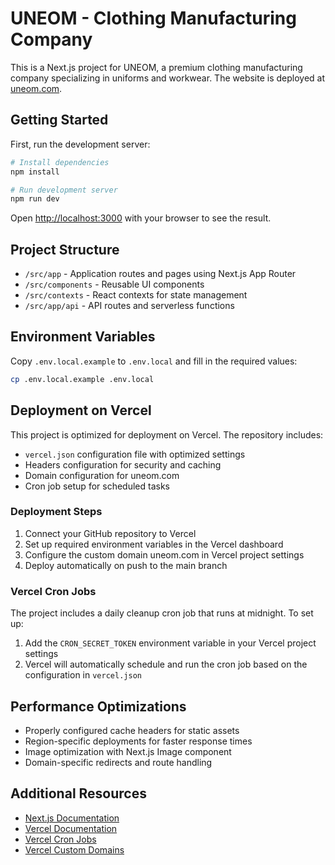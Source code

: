 # UNEOM - Clothing Manufacturing Company

This is a Next.js project for UNEOM, a premium clothing manufacturing company specializing in uniforms and workwear. The website is deployed at [uneom.com](https://uneom.com).

## Getting Started

First, run the development server:

```bash
# Install dependencies
npm install

# Run development server
npm run dev
```

Open [http://localhost:3000](http://localhost:3000) with your browser to see the result.

## Project Structure

- `/src/app` - Application routes and pages using Next.js App Router
- `/src/components` - Reusable UI components
- `/src/contexts` - React contexts for state management
- `/src/app/api` - API routes and serverless functions

## Environment Variables

Copy `.env.local.example` to `.env.local` and fill in the required values:

```bash
cp .env.local.example .env.local
```

## Deployment on Vercel

This project is optimized for deployment on Vercel. The repository includes:

- `vercel.json` configuration file with optimized settings
- Headers configuration for security and caching
- Domain configuration for uneom.com
- Cron job setup for scheduled tasks

### Deployment Steps

1. Connect your GitHub repository to Vercel
2. Set up required environment variables in the Vercel dashboard
3. Configure the custom domain uneom.com in Vercel project settings
4. Deploy automatically on push to the main branch

### Vercel Cron Jobs

The project includes a daily cleanup cron job that runs at midnight. To set up:

1. Add the `CRON_SECRET_TOKEN` environment variable in your Vercel project settings
2. Vercel will automatically schedule and run the cron job based on the configuration in `vercel.json`

## Performance Optimizations

- Properly configured cache headers for static assets
- Region-specific deployments for faster response times
- Image optimization with Next.js Image component
- Domain-specific redirects and route handling

## Additional Resources

- [Next.js Documentation](https://nextjs.org/docs)
- [Vercel Documentation](https://vercel.com/docs)
- [Vercel Cron Jobs](https://vercel.com/docs/cron-jobs)
- [Vercel Custom Domains](https://vercel.com/docs/concepts/projects/domains)
